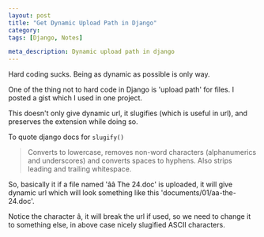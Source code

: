 ```yaml
---
layout: post
title: "Get Dynamic Upload Path in Django"
category:
tags: [Django, Notes]

meta_description: Dynamic upload path in django
---
```

Hard coding sucks. Being as dynamic as possible is only way. 

One of the thing not to hard code in Django is 'upload path' for files. I posted a gist which I used in one project. 

<script src="https://gist.github.com/neokya/5370749.js"></script>

This doesn't only give dynamic url, it slugifies (which is useful in url), and preserves the extension while doing so.

To quote django docs for `slugify()`

>Converts to lowercase, removes non-word characters (alphanumerics and underscores) and converts spaces to hyphens. Also strips leading and trailing whitespace.

So, basically it if a file named 'ââ The 24.doc' is uploaded, it will give dynamic url which will look something like this 'documents/01/aa-the-24.doc'.

Notice the character â, it will break the url if used, so we need to change it to something else, in above case nicely slugified ASCII characters.

 
  